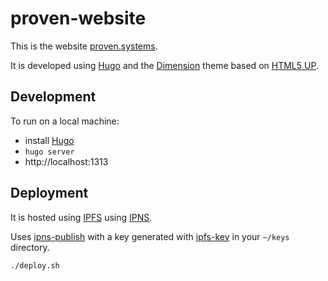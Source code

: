 # proven-website

This is the website [proven.systems](http://proven.systems).  

It is developed using [Hugo](https://www.gohugo.io/) and the [Dimension](http://themes.gohugo.io/dimension/) theme based on [HTML5 UP](https://html5up.net/uploads/demos/dimension/).


## Development
To run on a local machine:
* install [Hugo](https://www.gohugo.io/)
* `hugo server`
* http://localhost:1313

## Deployment
It is hosted using [IPFS](https://ipfs.io) using [IPNS](https://github.com/ipfs/examples/tree/master/examples/websites).

Uses [ipns-publish](https://github.com/whyrusleeping/ipns-pub) with a key generated with [ipfs-key](https://github.com/whyrusleeping/ipfs-key) in your `~/keys` directory.

`./deploy.sh`
